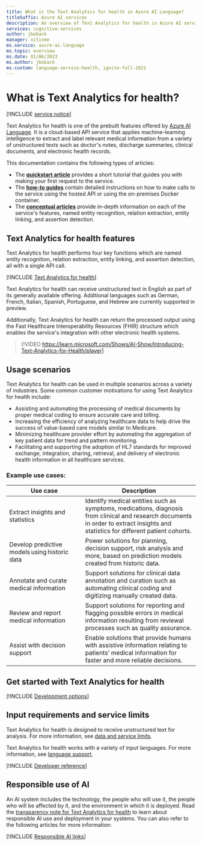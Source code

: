 ```yaml
---
title: What is the Text Analytics for health in Azure AI Language?
titleSuffix: Azure AI services
description: An overview of Text Analytics for health in Azure AI services, which helps you extract medical information from unstructured text, like clinical documents.
services: cognitive-services
author: jboback
manager: nitinme
ms.service: azure-ai-language
ms.topic: overview
ms.date: 01/06/2023
ms.author: jboback
ms.custom: language-service-health, ignite-fall-2021
---
```


# What is Text Analytics for health?

[!INCLUDE [service notice](includes/service-notice.md)]

Text Analytics for health is one of the prebuilt features offered by [Azure AI Language](../overview.md). It is a cloud-based API service that applies machine-learning intelligence to extract and label relevant medical information from a variety of unstructured texts such as doctor's notes, discharge summaries, clinical documents, and electronic health records. 

This documentation contains the following types of articles:
* The [**quickstart article**](quickstart.md) provides a short tutorial that guides you with making your first request to the service.
* The [**how-to guides**](how-to/call-api.md) contain detailed instructions on how to make calls to the service using the hosted API or using the on-premises Docker container.
* The [**conceptual articles**](concepts/health-entity-categories.md) provide in-depth information on each of the service's features, named entity recognition, relation extraction, entity linking, and assertion detection.

## Text Analytics for health features

Text Analytics for health performs four key functions which are named entity recognition, relation extraction, entity linking, and assertion detection, all with a single API call.

[!INCLUDE [Text Analytics for health](includes/features.md)]

Text Analytics for health can receive unstructured text in English as part of its generally available offering. Additional languages such as German, French, Italian, Spanish, Portuguese, and Hebrew are currently supported in preview.

Additionally, Text Analytics for health can return the processed output using the Fast Healthcare Interoperability Resources (FHIR) structure which enables the service's integration with other electronic health systems.  



> [!VIDEO https://learn.microsoft.com/Shows/AI-Show/Introducing-Text-Analytics-for-Health/player]

## Usage scenarios

Text Analytics for health can be used in multiple scenarios across a variety of industries.
Some common customer motivations for using Text Analytics for health include:
* Assisting and automating the processing of medical documents by proper medical coding to ensure accurate care and billing.
* Increasing the efficiency of analyzing healthcare data to help drive the success of value-based care models similar to Medicare.
* Minimizing healthcare provider effort by automating the aggregation of key patient data for trend and pattern monitoring.
* Facilitating and supporting the adoption of HL7 standards for improved exchange, integration, sharing, retrieval, and delivery of electronic health information in all healthcare services.    

### Example use cases: 

|Use case|Description|
|--|--|
|Extract insights and statistics|Identify medical entities such as symptoms, medications, diagnosis from clinical and research documents in order to extract insights and statistics for different patient cohorts.|
|Develop predictive models using historic data|Power solutions for planning, decision support, risk analysis and more, based on prediction models created from historic data.|
|Annotate and curate medical information|Support solutions for clinical data annotation and curation such as automating clinical coding and digitizing manually created data.|
|Review and report medical information|Support solutions for reporting and flagging possible errors in medical information resulting from reviewal processes such as quality assurance.|
|Assist with decision support|Enable solutions that provide humans with assistive information relating to patients’ medical information for faster and more reliable decisions.|

## Get started with Text Analytics for health

[!INCLUDE [Development options](./includes/development-options.md)] 


## Input requirements and service limits

Text Analytics for health is designed to receive unstructured text for analysis. For more information, see [data and service limits](../concepts/data-limits.md).

Text Analytics for health works with a variety of input languages. For more information,  see [language support](language-support.md).

[!INCLUDE [Developer reference](../includes/reference-samples-text-analytics.md)] 


## Responsible use of AI 

An AI system includes the technology, the people who will use it, the people who will be affected by it, and the environment in which it is deployed. Read the [transparency note for Text Analytics for health](/legal/cognitive-services/language-service/transparency-note-health?context=/azure/ai-services/language-service/context/context) to learn about responsible AI use and deployment in your systems. You can also refer to the following articles for more information:

[!INCLUDE [Responsible AI links](../includes/overview-responsible-ai-links.md)]
